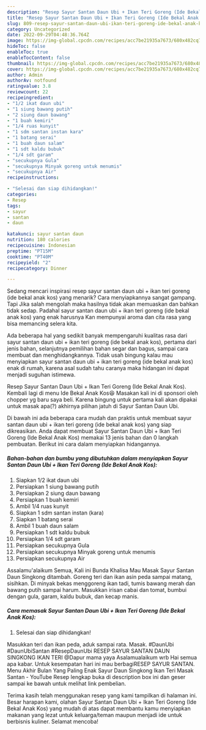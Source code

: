 ```yaml
---
description: "Resep Sayur Santan Daun Ubi + Ikan Teri Goreng (Ide Bekal Anak Kos) yang Lezat"
title: "Resep Sayur Santan Daun Ubi + Ikan Teri Goreng (Ide Bekal Anak Kos) yang Lezat"
slug: 809-resep-sayur-santan-daun-ubi-ikan-teri-goreng-ide-bekal-anak-kos-yang-lezat
category: Uncategorized
date: 2022-09-29T04:48:36.764Z
image: https://img-global.cpcdn.com/recipes/acc7be21935a7673/680x482cq70/sayur-santan-daun-ubi-ikan-teri-goreng-ide-bekal-anak-kos-foto-resep-utama.jpg
hideToc: false
enableToc: true
enableTocContent: false
thumbnail: https://img-global.cpcdn.com/recipes/acc7be21935a7673/680x482cq70/sayur-santan-daun-ubi-ikan-teri-goreng-ide-bekal-anak-kos-foto-resep-utama.jpg
cover: https://img-global.cpcdn.com/recipes/acc7be21935a7673/680x482cq70/sayur-santan-daun-ubi-ikan-teri-goreng-ide-bekal-anak-kos-foto-resep-utama.jpg
author: Admin
authorAv: notfound
ratingvalue: 3.8
reviewcount: 22
recipeingredient:
- "1/2 ikat daun ubi"
- "1 siung bawang putih"
- "2 siung daun bawang"
- "1 buah kemiri"
- "1/4 ruas kunyit"
- "1 sdm santan instan kara"
- "1 batang serai"
- "1 buah daun salam"
- "1 sdt kaldu bubuk"
- "1/4 sdt garam"
- "secukupnya Gula"
- "secukupnya Minyak goreng untuk menumis"
- "secukupnya Air"
recipeinstructions:

- "Selesai dan siap dihidangkan!"
categories:
- Resep
tags:
- sayur
- santan
- daun

katakunci: sayur santan daun 
nutrition: 180 calories
recipecuisine: Indonesian
preptime: "PT15M"
cooktime: "PT40M"
recipeyield: "2"
recipecategory: Dinner

---
```



Sedang mencari inspirasi resep sayur santan daun ubi + ikan teri goreng (ide bekal anak kos) yang menarik? Cara menyiapkannya sangat gampang. Tapi Jika salah mengolah maka hasilnya tidak akan memuaskan dan bahkan tidak sedap. Padahal sayur santan daun ubi + ikan teri goreng (ide bekal anak kos) yang enak harusnya Kan mempunyai aroma dan cita rasa yang bisa memancing selera kita.


Ada beberapa hal yang sedikit banyak mempengaruhi kualitas rasa dari sayur santan daun ubi + ikan teri goreng (ide bekal anak kos), pertama dari jenis bahan, selanjutnya pemilihan bahan segar dan bagus, sampai cara membuat dan menghidangkannya. Tidak usah bingung kalau mau menyiapkan sayur santan daun ubi + ikan teri goreng (ide bekal anak kos) enak di rumah, karena asal sudah tahu caranya maka hidangan ini dapat menjadi suguhan istimewa.

Resep Sayur Santan Daun Ubi + Ikan Teri Goreng (Ide Bekal Anak Kos). Kembali lagi di menu Ide Bekal Anak Kos😆 Masakan kali ini di sponsori oleh chopper yg baru saya beli. Karena bingung untuk pertama kali akan dipakai untuk masak apa(?) akhirnya pilihan jatuh di Sayur Santan Daun Ubi.


Di bawah ini ada beberapa cara mudah dan praktis untuk membuat sayur santan daun ubi + ikan teri goreng (ide bekal anak kos) yang siap dikreasikan. Anda dapat membuat Sayur Santan Daun Ubi + Ikan Teri Goreng (Ide Bekal Anak Kos) memakai 13 jenis bahan dan 0 langkah pembuatan. Berikut ini cara dalam menyiapkan hidangannya.

<!--inarticleads1-->

##### Bahan-bahan dan bumbu yang dibutuhkan dalam menyiapkan Sayur Santan Daun Ubi + Ikan Teri Goreng (Ide Bekal Anak Kos):

1. Siapkan 1/2 ikat daun ubi
1. Persiapkan 1 siung bawang putih
1. Persiapkan 2 siung daun bawang
1. Persiapkan 1 buah kemiri
1. Ambil 1/4 ruas kunyit
1. Siapkan 1 sdm santan instan (kara)
1. Siapkan 1 batang serai
1. Ambil 1 buah daun salam
1. Persiapkan 1 sdt kaldu bubuk
1. Persiapkan 1/4 sdt garam
1. Persiapkan secukupnya Gula
1. Persiapkan secukupnya Minyak goreng untuk menumis
1. Persiapkan secukupnya Air


Assalamu&#39;alaikum Semua, Kali ini Bunda Khalisa Mau Masak Sayur Santan Daun Singkong ditambah. Goreng teri dan ikan asin peda sampai matang, sisihkan. Di minyak bekas menggoreng ikan tadi, tumis bawang merah dan bawang putih sampai harum. Masukkan irisan cabai dan tomat, bumbui dengan gula, garam, kaldu bubuk, dan kecap manis. 

<!--inarticleads2-->

##### Cara memasak Sayur Santan Daun Ubi + Ikan Teri Goreng (Ide Bekal Anak Kos):


1. Selesai dan siap dihidangkan!

Masukkan teri dan ikan peda, aduk sampai rata. Masak. #DaunUbi #DaunUbiSantan #ResepDaunUbi RESEP SAYUR SANTAN DAUN SINGKONG IKAN TERI @Dapur mama yaya Asalamualaikum wrb Hai semua apa kabar. Untuk kesempatan hari ini mau berbagiRESEP SAYUR SANTAN. Menu Akhir Bulan Yang Paling Enak Sayur Daun Singkong Ikan Teri Masak Santan - YouTube Resep lengkap buka di description box ini dan geser sampai ke bawah untuk melihat link pembelian. 

Terima kasih telah menggunakan resep yang kami tampilkan di halaman ini. Besar harapan kami, olahan Sayur Santan Daun Ubi + Ikan Teri Goreng (Ide Bekal Anak Kos) yang mudah di atas dapat membantu kamu menyiapkan makanan yang lezat untuk keluarga/teman maupun menjadi ide untuk berbisnis kuliner. Selamat mencoba!
